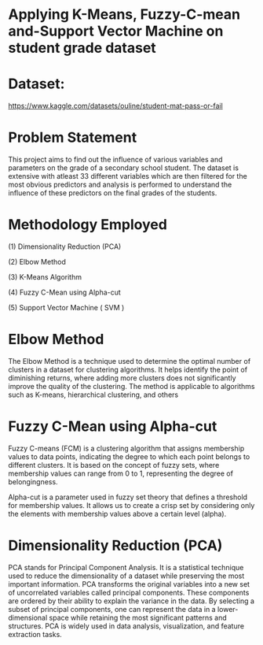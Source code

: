 # Applying K-Means, Fuzzy-C-mean and-Support Vector Machine on student grade dataset

# Dataset:
https://www.kaggle.com/datasets/ouline/student-mat-pass-or-fail

# Problem Statement
This project aims to find out the influence of various variables and parameters on the grade of a secondary school student. The dataset is extensive with atleast 33 different variables which are then filtered for the most obvious predictors and analysis is performed to understand the influence of these predictors on the final grades of the students.

# Methodology Employed

(1) Dimensionality Reduction (PCA)

(2) Elbow Method 

(3) K-Means Algorithm

(4) Fuzzy C-Mean using Alpha-cut

(5) Support Vector Machine ( SVM )


# Elbow Method 
 
The Elbow Method is a technique used to determine the optimal number of clusters in a dataset for clustering algorithms. It helps identify the point of diminishing returns, where adding more clusters does not significantly improve the quality of the clustering. The method is applicable to algorithms such as K-means, hierarchical clustering, and others

# Fuzzy C-Mean using Alpha-cut

Fuzzy C-means (FCM) is a clustering algorithm that assigns membership values to data points, indicating the degree to which each point belongs to different clusters. It is based on the concept of fuzzy sets, where membership values can range from 0 to 1, representing the degree of belongingness.

Alpha-cut is a parameter used in fuzzy set theory that defines a threshold for membership values. It allows us to create a crisp set by considering only the elements with membership values above a certain level (alpha).

# Dimensionality Reduction (PCA)

PCA stands for Principal Component Analysis. It is a statistical technique used to reduce the dimensionality of a dataset while preserving the most important information. PCA transforms the original variables into a new set of uncorrelated variables called principal components. These components are ordered by their ability to explain the variance in the data. By selecting a subset of principal components, one can represent the data in a lower-dimensional space while retaining the most significant patterns and structures. PCA is widely used in data analysis, visualization, and feature extraction tasks.


